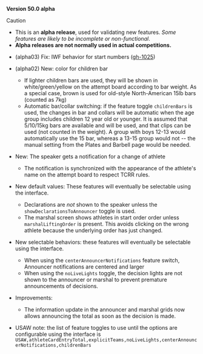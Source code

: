 **Version 50.0 alpha**

> [!CAUTION]
>
> - This is an **alpha release**, used for validating new features.  *Some features are likely to be incomplete or non-functional*.  
> - **Alpha releases are not normally used in actual competitions.**

- (alpha03) Fix: IWF behavior for start numbers ([gh-1025](https://github.com/jflamy/owlcms4/pull/1026))
  
- (alpha02) New: color for children bar
  - If lighter children bars are used, they will be shown in white/green/yellow on the attempt board according to bar weight.  As a special case, brown is used for old-style North-American 15lb bars (counted as 7kg)
  - Automatic bar/collar switching: if the feature toggle `childrenBars` is used, the changes in bar and collars will be automatic when the age group includes children 12 year old or younger.  It is assumed that 5/10/15kg bars are available and will be used, and that clips can be used (not counted in the weight).   A group with boys 12-13 would automatically use the 15 bar, whereas a 13-15 group would not -- the manual setting from the Plates and Barbell page would be needed.
  
- New: The speaker gets a notification for a change of athlete
  - The notification is synchronized with the appearance of the athlete's name on the attempt board to respect TCRR rules.
- New default values:  These features will eventually be selectable using the interface.
  - Declarations are *not* shown to the speaker unless the `showDeclarationsToAnnouncer` toggle is used.
  - The marshal screen shows athletes in start order order unless `marshalLiftingOrder` is present.  This avoids clicking on the wrong athlete because the underlying order has just changed.
- New selectable behaviors: these features will eventually be selectable using the interface.
  - When using the `centerAnnouncerNotifications` feature switch, Announcer notifications are centered and larger
  - When using the `noLiveLights` toggle, the decision lights are not shown to the announcer or marshal to prevent premature announcements of decisions.
- Improvements:
  - The information update in the announcer and marshal grids now allows announcing the total as soon as the decision is made.
- USAW note: the list of feature toggles to use until the options are configurable using the interface is
  `USAW,athleteCardEntryTotal,explicitTeams,noLiveLights,centerAnnouncerNotifications,childrenBars`

